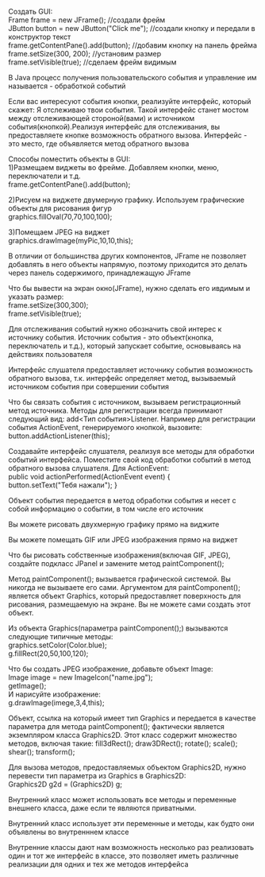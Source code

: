 Создать GUI:\
Frame frame = new JFrame(); //создали фрейм \
JButton button = new JButton("Click me"); //создали кнопку и передали в конструктор текст \
frame.getContentPane().add(button); //добавим кнопку на панель фрейма \
frame.setSize(300, 200); //установим размер \
frame.setVisible(true); //сделаем фрейм видимым 

В Java процесс получения пользовательского события и управление им называется - обработкой событий

Если вас интересуют события кнопки, реализуйте интерфейс, который скажет: Я отслеживаю твои события. Такой интерфейс
станет мостом между отслеживающей стороной(вами) и источником события(кнопкой).Реализуя интерфейс для отслеживания, вы
предоставляете кнопке возможность обратного вызова. Интерфейс - это место, где объявляется метод обратного вызова

Способы поместить объекты в GUI:\
1)Размещаем виджеты во фрейме. Добавляем кнопки, меню, переключатели и т.д.\
frame.getContentPane().add(button);

2)Рисуем на виджете двумерную графику. Используем графические объекты для рисования фигур\
graphics.fillOval(70,70,100,100);

3)Помещаем JPEG на виджет\
graphics.drawImage(myPic,10,10,this);

В отличии от большинства других компонентов, JFrame не позволяет добавлять в него объекты напрямую, поэтому приходится это делать через панель содержимого, принадлежащую JFrame

Что бы вывести на экран окно(JFrame), нужно сделать его ивдимым и указать размер:\
frame.setSize(300,300);\
frame.setVisible(true);

Для отслеживания событий нужно обозначить свой интерес к источнику события. Источник события - это объект(кнопка, переключатель и т.д.), который запускает событие, основываясь на действиях пользователя

Интерфейс слушателя предоставляет источнику события возможность обратного вызова, т.к. интерфейс определяет метод, вызываемый источником события при совершении события

Что бы связать события с источником, вызываем регистрационный метод источника. Методы для регистрации всегда принимают следующий вид: add<Тип события>Listener. Например для регистрации события ActionEvent, генерируемого кнопкой, вызовите:\
button.addActionListener(this);

Создавайте интерфейс слушателя, реализуя все методы для обработки событий интерфейса. Поместите свой код обработки событий в метод обратного вызова слушателя. Для ActionEvent:\
public void actionPerformed(ActionEvent event) {\
button.setText("Тебя нажали"); }

Объект события передается в метод обработки события и несет с собой информацию о событии, в том числе его источник

Вы можете рисовать двухмерную графику прямо на виджите

Вы можете помещать GIF или JPEG изображения прямо на виджет

Что бы рисовать собственные изображения(включая GIF, JPEG), создайте подкласс JPanel и замените метод paintComponent();

Метод paintComponent(); вызывается графической системой. Вы никогда не вызываете его сами. Аргументом для paintComponent(); является объект Graphics, который предоставляет поверхность для рисования, размещаемую на экране. Вы не можете сами создать этот объект.

Из объекта Graphics(параметра paintComponent();) вызываются следующие типичные методы:\
graphics.setColor(Color.blue);\
g.fillRect(20,50,100,120);

Что бы создать JPEG изображение, добавьте объект Image:\
Image image = new ImageIcon("name.jpg");\
getImage();\
И нарисуйте изображение:\
g.drawImage(imege,3,4,this);

Объект, ссылка на который имеет тип Graphics и передается в качестве параметра для метода paintComponent(); фактически является экземпляром класса Graphics2D. Этот класс содержит множество методов, включая такие: fill3dRect(); draw3DRect(); rotate(); scale(); shear(); transform();

Для вызова методов, предоставляемых объектом Graphics2D, нужно перевести тип параметра из Graphics в Graphics2D:\
Graphics2D g2d = (Graphics2D) g;

Внутренний класс может использовать все методы и переменные внешнего класса, даже если те являются приватными.

Внутренний класс использует эти переменные и методы, как будто они объявлены во внутренннем классе

Внутренние классы дают нам возможность несколько раз реализовать один и тот же интерфейс в классе, это позволяет иметь различные реализации для одних и тех же методов интерфейса

